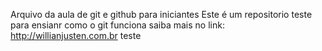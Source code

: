 Arquivo da aula de git e github para iniciantes
Este é um repositorio teste para ensianr como o git funciona
saiba mais no link: http://willianjusten.com.br
teste